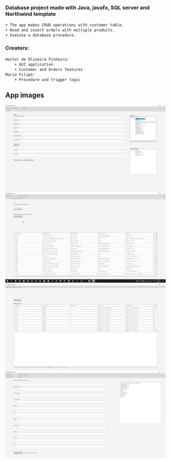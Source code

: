### Database project made with Java, javafx, SQL server and Northwind template
    + The app makes CRUD operations with customer table.
    + Read and insert orders with multiple products.
    + Execute a database procedure.
### Creators: 
    Hector de Oliveira Pinheiro:
        + GUI application
        + Customer and Orders features
    Mario Filipe:
        + Procedure and trigger logic

## App images
    
![in](./imgs/insert.png)
![li](./imgs/list.png)
![pro](./imgs/procedure.png)
![up](./imgs/update.png)
    